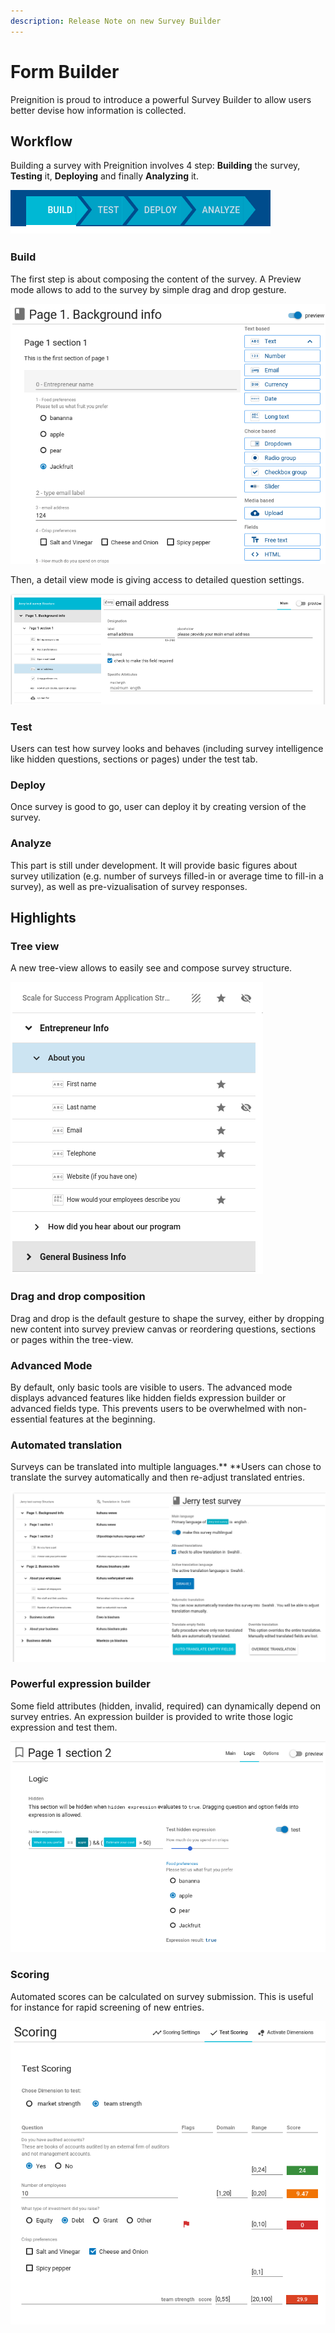 ```yaml
---
description: Release Note on new Survey Builder
---
```


# Form Builder

Preignition is proud to introduce a powerful Survey Builder to allow users better devise how information is collected.

## Workflow

Building a survey with Preignition involves 4 step: **Building** the survey, **Testing** it, **Deploying** and finally **Analyzing** it. 

![4 - steps workflow for constructing a survey](<../../.gitbook/assets/image (158).png>)

### Build

The first step is about composing the content of the survey. A Preview mode allows to add to the survey by simple drag and drop gesture.  

![Build preview mode for adding content](<../../.gitbook/assets/image (160).png>)

Then, a detail view mode is giving access to detailed question settings.

![Detailed view for editing a question](<../../.gitbook/assets/image (161).png>)

### Test

Users can test how survey looks and behaves (including survey intelligence like hidden questions, sections or pages) under the test tab.

### Deploy

Once survey is good to go, user can deploy it by creating version of the survey. 

### Analyze

This part is still under development. It will provide basic figures about survey utilization (e.g. number of surveys filled-in or average time to fill-in a survey), as well as pre-vizualisation of survey responses.

## Highlights

### Tree view

A new tree-view allows to easily see and compose survey structure. 

![Builder tree view to picture the structure of the survey](<../../.gitbook/assets/image (159).png>)

### Drag and drop composition

Drag and drop is the default gesture to shape the survey, either by dropping new content into survey preview canvas or reordering questions, sections or pages within the tree-view. 

### Advanced Mode

By default, only basic tools are visible to users. The advanced mode displays advanced features like hidden fields expression builder or advanced fields type. This prevents users to be overwhelmed with non-essential features at the beginning.

### Automated translation

Surveys can be translated into multiple languages.** **Users can chose to translate the survey automatically and then re-adjust translated entries.

![Translation tools](<../../.gitbook/assets/image (162).png>)

### Powerful expression builder

Some field attributes (hidden, invalid, required) can dynamically depend on survey entries. An expression builder is provided to write those logic expression and test them. 

![Logic builder for a hidden attribute, along with the expression tester. ](<../../.gitbook/assets/image (163).png>)

### Scoring 

Automated scores can be calculated on survey submission. This is useful for instance for rapid screening of new entries. 

![Testing survey scoring for one dimension. Final score is displayed on basis of answers and scoring settings.](<../../.gitbook/assets/image (164).png>)

